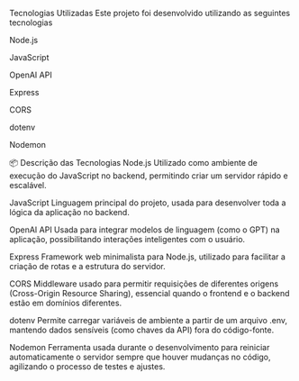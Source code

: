 Tecnologias Utilizadas
Este projeto foi desenvolvido utilizando as seguintes tecnologias

Node.js

JavaScript

OpenAI API

Express

CORS

dotenv

Nodemon

📦 Descrição das Tecnologias
Node.js
Utilizado como ambiente de execução do JavaScript no backend, permitindo criar um servidor rápido e escalável.

JavaScript
Linguagem principal do projeto, usada para desenvolver toda a lógica da aplicação no backend.

OpenAI API
Usada para integrar modelos de linguagem (como o GPT) na aplicação, possibilitando interações inteligentes com o usuário.

Express
Framework web minimalista para Node.js, utilizado para facilitar a criação de rotas e a estrutura do servidor.

CORS
Middleware usado para permitir requisições de diferentes origens (Cross-Origin Resource Sharing), essencial quando o frontend e o backend estão em domínios diferentes.

dotenv
Permite carregar variáveis de ambiente a partir de um arquivo .env, mantendo dados sensíveis (como chaves da API) fora do código-fonte.

Nodemon
Ferramenta usada durante o desenvolvimento para reiniciar automaticamente o servidor sempre que houver mudanças no código, agilizando o processo de testes e ajustes.
